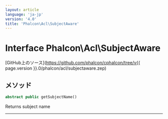 ```yaml
---
layout: article
language: 'ja-jp'
version: '4.0'
title: 'Phalcon\Acl\SubjectAware'
---
```

# Interface **Phalcon\Acl\SubjectAware**

[GitHub上のソース](https://github.com/phalcon/cphalcon/tree/v{{ page.version }}.0/phalcon/acl/subjectaware.zep)

## メソッド

```php
abstract public getSubjectName()
```

Returns subject name

* * *